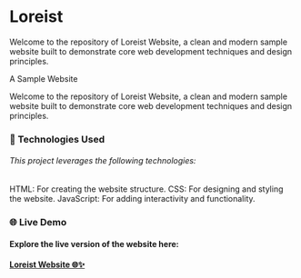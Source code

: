 # Loreist

Welcome to the repository of Loreist Website, a clean and modern sample website built to demonstrate core web development techniques and design principles.

A Sample Website

Welcome to the repository of Loreist Website, a clean and modern sample website built to demonstrate core web development techniques and design principles.

<h3>🔧 Technologies Used</h3>
<h6>This project leverages the following technologies:</h6>
<p>
HTML: For creating the website structure.
CSS: For designing and styling the website.
JavaScript: For adding interactivity and functionality.
</p>
<h3>🌐 Live Demo</h3>
<h4>Explore the live version of the website here:</h4> <h4><a href="https://dev-kiddo.github.io/Loreist/">Loreist Website 🌐✨</a></h4>
